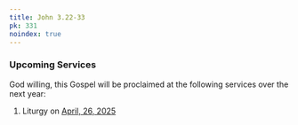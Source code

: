 ```yaml
---
title: John 3.22-33
pk: 331
noindex: true
---
```


### Upcoming Services

God willing, this Gospel will be proclaimed at the following services over the next year:


1. Liturgy on [April, 26, 2025](https://orthocal.info/readings/gregorian/2025/04/26/)
